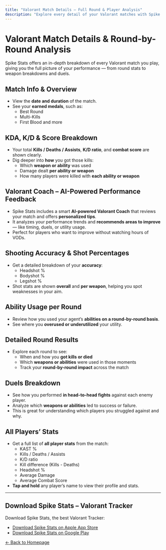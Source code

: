 ```yaml
---
title: "Valorant Match Details – Full Round & Player Analysis"
description: "Explore every detail of your Valorant matches with Spike Stats. Analyze rounds, kills, duels, weapons, abilities, and get tips from your AI-powered Valorant Coach."
---
```


# Valorant Match Details & Round-by-Round Analysis

Spike Stats offers an in-depth breakdown of every Valorant match you play, giving you the full picture of your performance — from round stats to weapon breakdowns and duels.

## Match Info & Overview

- View the **date and duration** of the match.
- See your **earned medals**, such as:
  - Best Round
  - Multi-Kills
  - First Blood and more

## KDA, K/D & Score Breakdown

- Your total **Kills / Deaths / Assists**, **K/D ratio**, and **combat score** are shown clearly.
- Dig deeper into **how** you got those kills:
  - Which **weapon or ability** was used
  - Damage dealt **per ability or weapon**
  - How many players were killed with **each ability or weapon**

## Valorant Coach – AI-Powered Performance Feedback

- Spike Stats includes a smart **AI-powered Valorant Coach** that reviews your match and offers **personalized tips**.
- It analyzes your performance trends and **recommends areas to improve** — like timing, duels, or utility usage.
- Perfect for players who want to improve without watching hours of VODs.

## Shooting Accuracy & Shot Percentages

- Get a detailed breakdown of your **accuracy**:
  - Headshot %
  - Bodyshot %
  - Legshot %
- Shot stats are shown **overall** and **per weapon**, helping you spot weaknesses in your aim.

## Ability Usage per Round

- Review how you used your agent’s **abilities on a round-by-round basis**.
- See where you **overused or underutilized** your utility.

## Detailed Round Results

- Explore each round to see:
  - When and how you **got kills or died**
  - Which **weapons or abilities** were used in those moments
  - Track your **round-by-round impact** across the match

## Duels Breakdown

- See how you performed **in head-to-head fights** against each enemy player.
- Analyze which **weapons or abilities** led to success or failure.
- This is great for understanding which players you struggled against and why.

## All Players’ Stats

- Get a full list of **all player stats** from the match:
  - KAST %
  - Kills / Deaths / Assists
  - K/D ratio
  - Kill difference (Kills - Deaths)
  - Headshot %
  - Average Damage
  - Average Combat Score
- **Tap and hold** any player’s name to view their profile and stats.

---

## Download Spike Stats – Valorant Tracker

Download Spike Stats, the best Valorant Tracker:

- [Download Spike Stats on Apple App Store](https://apps.apple.com/us/app/spike-stats-for-valorant/id1541123839)  
- [Download Spike Stats on Google Play](https://play.google.com/store/apps/details?id=crocusgames.com.spikestats)

[← Back to Homepage](/)
